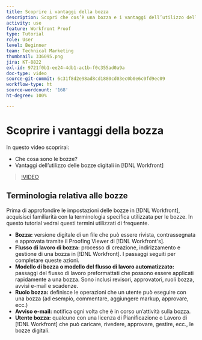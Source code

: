 ```yaml
---
title: Scoprire i vantaggi della bozza
description: Scopri che cos’è una bozza e i vantaggi dell’utilizzo delle bozze digitali in  [!DNL  Workfront].
activity: use
feature: Workfront Proof
type: Tutorial
role: User
level: Beginner
team: Technical Marketing
thumbnail: 336095.png
jira: KT-8822
exl-id: 9721f0b1-ee24-4db1-ac1b-f0c355ad0a9a
doc-type: video
source-git-commit: 6c31f8d2e98ad8cd1880cd03ec0b0e6c0fd9ec09
workflow-type: ht
source-wordcount: '168'
ht-degree: 100%

---
```


# Scoprire i vantaggi della bozza

In questo video scoprirai:

* Che cosa sono le bozze?
* Vantaggi dell’utilizzo delle bozze digitali in [!DNL Workfront]

>[!VIDEO](https://video.tv.adobe.com/v/336095/?quality=12&learn=on)

## Terminologia relativa alle bozze

Prima di approfondire le impostazioni delle bozze in [!DNL  Workfront], acquisisci familiarità con la terminologia specifica utilizzata per le bozze. In questo tutorial vedrai questi termini utilizzati di frequente.

* **Bozza:** versione digitale di un file che può essere rivista, contrassegnata e approvata tramite il Proofing Viewer di [!DNL Workfront's].
* **Flusso di lavoro di bozza:** processo di creazione, indirizzamento e gestione di una bozza in [!DNL Workfront]. I passaggi seguiti per completare queste azioni.
* **Modello di bozza o modello del flusso di lavoro automatizzato:** passaggi del flusso di lavoro preformattati che possono essere applicati rapidamente a una bozza. Sono inclusi revisori, approvatori, ruoli bozza, avvisi e-mail e scadenze.
* **Ruolo bozza:** definisce le operazioni che un utente può eseguire con una bozza (ad esempio, commentare, aggiungere markup, approvare, ecc.)
* **Avviso e-mail:** notifica ogni volta che è in corso un’attività sulla bozza.
* **Utente bozza:** qualcuno con una licenza di Pianificazione o Lavoro di [!DNL Workfront] che può caricare, rivedere, approvare, gestire, ecc., le bozze digitali.

